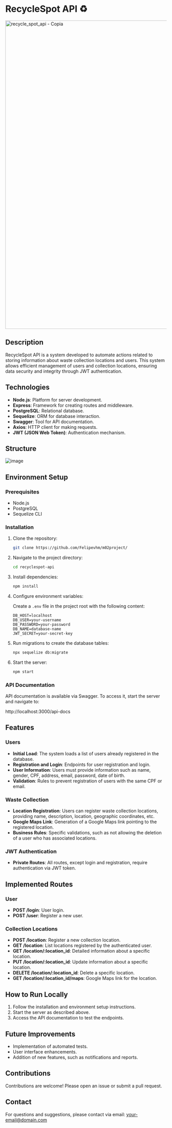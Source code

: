 # RecycleSpot API ♻️

<img width="960" alt="recycle_spot_api - Copia" src="https://github.com/user-attachments/assets/53ec329b-e8c6-4829-863e-8a5b6f276bd2">

## Description

RecycleSpot API is a system developed to automate actions related to storing information about waste collection locations and users. This system allows efficient management of users and collection locations, ensuring data security and integrity through JWT authentication.

## Technologies 

- **Node.js**: Platform for server development.
- **Express**: Framework for creating routes and middleware.
- **PostgreSQL**: Relational database.
- **Sequelize**: ORM for database interaction.
- **Swagger**: Tool for API documentation.
- **Axios**: HTTP client for making requests.
- **JWT (JSON Web Token)**: Authentication mechanism.

## Structure

![image](https://github.com/user-attachments/assets/2180b6f8-b960-4a2f-8bf7-4e30da8a1385)


## Environment Setup

### Prerequisites

- Node.js
- PostgreSQL
- Sequelize CLI

### Installation

1. Clone the repository:

    ```bash
    git clone https://github.com/Felipevhm/m02project/
    ```

2. Navigate to the project directory:

    ```bash
    cd recyclespot-api
    ```

3. Install dependencies:

    ```bash
    npm install
    ```

4. Configure environment variables:

    Create a `.env` file in the project root with the following content:

    ```
    DB_HOST=localhost
    DB_USER=your-username
    DB_PASSWORD=your-password
    DB_NAME=database-name
    JWT_SECRET=your-secret-key
    ```

5. Run migrations to create the database tables:

    ```bash
    npx sequelize db:migrate
    ```

6. Start the server:

    ```bash
    npm start
    ```

### API Documentation

API documentation is available via Swagger. To access it, start the server and navigate to:

http://localhost:3000/api-docs

## Features

### Users

- **Initial Load**: The system loads a list of users already registered in the database.
- **Registration and Login**: Endpoints for user registration and login.
- **User Information**: Users must provide information such as name, gender, CPF, address, email, password, date of birth.
- **Validation**: Rules to prevent registration of users with the same CPF or email.

### Waste Collection

- **Location Registration**: Users can register waste collection locations, providing name, description, location, geographic coordinates, etc.
- **Google Maps Link**: Generation of a Google Maps link pointing to the registered location.
- **Business Rules**: Specific validations, such as not allowing the deletion of a user who has associated locations.

### JWT Authentication

- **Private Routes**: All routes, except login and registration, require authentication via JWT token.

## Implemented Routes

### User

- **POST /login**: User login.
- **POST /user**: Register a new user.

### Collection Locations

- **POST /location**: Register a new collection location.
- **GET /location**: List locations registered by the authenticated user.
- **GET /location/:location_id**: Detailed information about a specific location.
- **PUT /location/:location_id**: Update information about a specific location.
- **DELETE /location/:location_id**: Delete a specific location.
- **GET /location/:location_id/maps**: Google Maps link for the location.

## How to Run Locally

1. Follow the installation and environment setup instructions.
2. Start the server as described above.
3. Access the API documentation to test the endpoints.

## Future Improvements

- Implementation of automated tests.
- User interface enhancements.
- Addition of new features, such as notifications and reports.

## Contributions

Contributions are welcome! Please open an issue or submit a pull request.

## Contact

For questions and suggestions, please contact via email: your-email@domain.com

